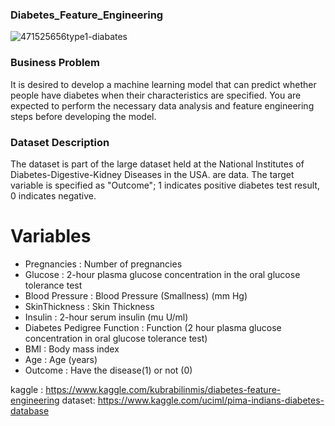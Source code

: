 ### Diabetes_Feature_Engineering

![471525656type1-diabates](https://user-images.githubusercontent.com/81189969/149674455-47cfdc68-3801-4493-89ba-31976ecdb8a5.jpg)


### Business Problem 
It is desired to develop a machine learning model that can predict whether people have diabetes when their characteristics are specified. You are expected to perform the necessary data analysis and feature engineering steps before developing the model.

### Dataset Description 
The dataset is part of the large dataset held at the National Institutes of Diabetes-Digestive-Kidney Diseases in the USA. are data. The target variable is specified as "Outcome"; 1 indicates positive diabetes test result, 0 indicates negative.

# Variables
- Pregnancies : Number of pregnancies
- Glucose : 2-hour plasma glucose concentration in the oral glucose tolerance test
- Blood Pressure : Blood Pressure (Smallness) (mm Hg)
- SkinThickness : Skin Thickness
- Insulin : 2-hour serum insulin (mu U/ml)
- Diabetes Pedigree Function : Function (2 hour plasma glucose concentration in oral glucose tolerance test)
- BMI : Body mass index
- Age : Age (years)
- Outcome : Have the disease(1) or not (0)



kaggle : https://www.kaggle.com/kubrabilinmis/diabetes-feature-engineering
dataset: https://www.kaggle.com/uciml/pima-indians-diabetes-database
